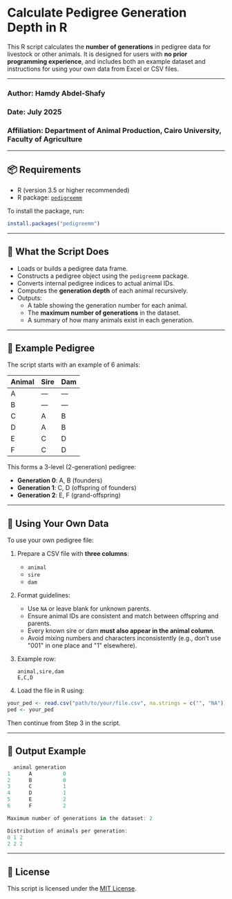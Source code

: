 # Calculate Pedigree Generation Depth in R

This R script calculates the **number of generations** in pedigree data for livestock or other animals. It is designed for users with **no prior programming experience**, and includes both an example dataset and instructions for using your own data from Excel or CSV files.

---
### Author: **Hamdy Abdel-Shafy**  
### Date: July 2025  
### Affiliation: Department of Animal Production, Cairo University, Faculty of Agriculture
---

## 📦 Requirements

- R (version 3.5 or higher recommended)
- R package: [`pedigreemm`](https://cran.r-project.org/package=pedigreemm)

To install the package, run:

```r
install.packages("pedigreemm")
```

---

## 📜 What the Script Does

- Loads or builds a pedigree data frame.
- Constructs a pedigree object using the `pedigreemm` package.
- Converts internal pedigree indices to actual animal IDs.
- Computes the **generation depth** of each animal recursively.
- Outputs:
  - A table showing the generation number for each animal.
  - The **maximum number of generations** in the dataset.
  - A summary of how many animals exist in each generation.

---

## 🧪 Example Pedigree

The script starts with an example of 6 animals:

| Animal | Sire | Dam |
|--------|------|-----|
| A      | —    | —   |
| B      | —    | —   |
| C      | A    | B   |
| D      | A    | B   |
| E      | C    | D   |
| F      | C    | D   |

This forms a 3-level (2-generation) pedigree:
- **Generation 0**: A, B (founders)
- **Generation 1**: C, D (offspring of founders)
- **Generation 2**: E, F (grand-offspring)

---

## 📁 Using Your Own Data

To use your own pedigree file:

1. Prepare a CSV file with **three columns**:
   - `animal`
   - `sire`
   - `dam`

2. Format guidelines:
   - Use `NA` or leave blank for unknown parents.
   - Ensure animal IDs are consistent and match between offspring and parents.
   - Every known sire or dam **must also appear in the animal column**.
   - Avoid mixing numbers and characters inconsistently (e.g., don’t use "001" in one place and "1" elsewhere).

3. Example row:
   ```
   animal,sire,dam
   E,C,D
   ```

4. Load the file in R using:

```r
your_ped <- read.csv("path/to/your/file.csv", na.strings = c("", "NA"))
ped <- your_ped
```

Then continue from Step 3 in the script.

---

## 💬 Output Example

```r
  animal generation
1      A          0
2      B          0
3      C          1
4      D          1
5      E          2
6      F          2

Maximum number of generations in the dataset: 2

Distribution of animals per generation:
0 1 2 
2 2 2
```

---

## 📄 License

This script is licensed under the [MIT License](LICENSE).
